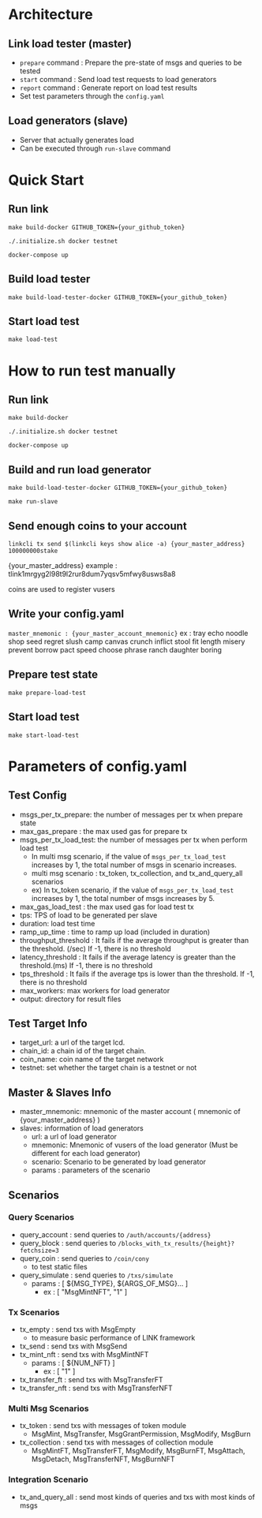 # Architecture
## Link load tester (master)
- `prepare` command : Prepare the pre-state of msgs and queries to be tested
- `start` command : Send load test requests to load generators
- `report` command : Generate report on load test results
- Set test parameters through the `config.yaml`

## Load generators (slave)
- Server that actually generates load
- Can be executed through `run-slave` command


# Quick Start
## Run link
```
make build-docker GITHUB_TOKEN={your_github_token}

./.initialize.sh docker testnet

docker-compose up
```

## Build load tester
```
make build-load-tester-docker GITHUB_TOKEN={your_github_token}
```

## Start load test
```
make load-test
```

# How to run test manually
## Run link
```
make build-docker

./.initialize.sh docker testnet

docker-compose up
```
## Build and run load generator
```
make build-load-tester-docker GITHUB_TOKEN={your_github_token}

make run-slave
```

## Send enough coins to your account
```
linkcli tx send $(linkcli keys show alice -a) {your_master_address} 100000000stake
 ```
{your_master_address} example : tlink1mrgyg2l98t9l2rur8dum7yqsv5mfwy8usws8a8

coins are used to register vusers

## Write your config.yaml
`master_mnemonic : {your_master_account_mnemonic}`
ex : tray echo noodle shop seed regret slush camp canvas crunch inflict stool fit length misery prevent borrow pact speed choose phrase ranch daughter boring

## Prepare test state
```
make prepare-load-test
```

## Start load test
```
make start-load-test
```

# Parameters of config.yaml
## Test Config
- msgs_per_tx_prepare: the number of messages per tx when prepare state
- max_gas_prepare : the max used gas for prepare tx
- msgs_per_tx_load_test: the number of messages per tx when perform load test
  - In multi msg scenario, if the value of `msgs_per_tx_load_test` increases by 1, the total number of msgs in scenario increases.
  - multi msg scenario : tx_token, tx_collection, and tx_and_query_all scenarios
  - ex) In tx_token scenario, if the value of `msgs_per_tx_load_test` increases by 1, the total number of msgs increases by 5.
- max_gas_load_test : the max used gas for load test tx
- tps: 	TPS of load to be generated per slave
- duration: load test time
- ramp_up_time : time to ramp up load (included in duration)
- throughput_threshold : It fails if the average throughput is greater than the threshold. (/sec)
                         If -1, there is no threshold
- latency_threshold : It fails if the average latency is greater than the threshold.(ms) 
                      If -1, there is no threshold
- tps_threshold : It fails if the average tps is lower than the threshold. If -1, there is no threshold
- max_workers: max workers for load generator
- output: directory for result files

## Test Target Info
- target_url: a url of the target lcd.
- chain_id: a chain id of the target chain.
- coin_name: coin name of the target network
- testnet: set whether the target chain is a testnet or not

## Master & Slaves Info
- master_mnemonic: mnemonic of the master account ( mnemonic of {your_master_address} )
- slaves: information of load generators
  - url: a url of load generator
  - mnemonic: Mnemonic of vusers of the load generator (Must be different for each load generator)
  - scenario: Scenario to be generated by load generator
  - params : parameters of the scenario

## Scenarios
### Query Scenarios
 - query_account : send queries to `/auth/accounts/{address}`
 - query_block : send queries to `/blocks_with_tx_results/{height}?fetchsize=3`
 - query_coin : send queries to `/coin/cony`
   - to test static files
 - query_simulate : send queries to `/txs/simulate`
   - params : [ ${MSG_TYPE}, ${ARGS_OF_MSG}... ]
       - ex : [ "MsgMintNFT", "1" ]
### Tx Scenarios
 - tx_empty : send txs with MsgEmpty
   - to measure basic performance of LINK framework
 - tx_send : send txs with MsgSend
 - tx_mint_nft : send txs with MsgMintNFT
    - params : [ ${NUM_NFT} ]
        - ex : [ "1" ]
 - tx_transfer_ft : send txs with MsgTransferFT
 - tx_transfer_nft : send txs with MsgTransferNFT
### Multi Msg Scenarios
 - tx_token : send txs with messages of token module
   - MsgMint, MsgTransfer, MsgGrantPermission, MsgModify, MsgBurn
 - tx_collection : send txs with messages of collection module
   - MsgMintFT, MsgTransferFT, MsgModify, MsgBurnFT, MsgAttach, MsgDetach, MsgTransferNFT, MsgBurnNFT
### Integration Scenario
- tx_and_query_all : send most kinds of queries and txs with most kinds of msgs
